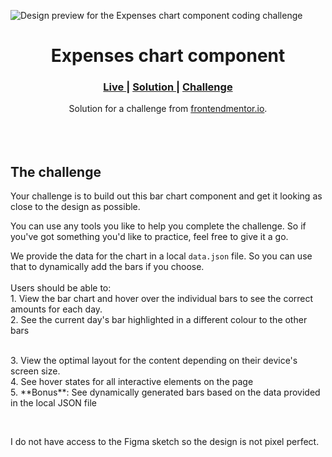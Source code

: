![Design preview for the Expenses chart component coding challenge](/helpers/design/desktop-preview.jpg)

<h1 align="center">Expenses chart component</h1>

<div align="center">
  <h3>
    <a href="#" color="white">
      Live
    </a>
    <span> | </span>
    <a href="#">
      Solution
    </a>
   <span> | </span>
    <a href="https://www.frontendmentor.io/challenges/expenses-chart-component-e7yJBUdjwt/hub/expenses-chart-component-LfPDXWphxR">
      Challenge
    </a>
  </h3>
</div>
<div align="center">
   Solution for a challenge from  <a href="https://www.frontendmentor.io/" target="_blank">frontendmentor.io</a>.
</div>
<br>
<br>
<br>

## The challenge

<p>Your challenge is to build out this bar chart component and get it looking as close to the design as possible.

You can use any tools you like to help you complete the challenge. So if you've got something you'd like to practice, feel free to give it a go.

We provide the data for the chart in a local `data.json` file. So you can use that to dynamically add the bars if you choose.
<br><br>Users should be able to:
<br>1. View the bar chart and hover over the individual bars to see the correct amounts for each day.
<br>
2. See the current day's bar highlighted in a different colour to the other bars

<br>
3. View the optimal layout for the content depending on their device's screen size.

<br>
4. See hover states for all interactive elements on the page
<br>
5. **Bonus**: See dynamically generated bars based on the data provided in the local JSON file

<br> <p>I do not have access to the Figma sketch so the design is not pixel perfect.</p>



